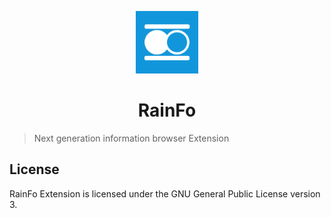 <p align="center">
<img src="https://github.com/KnowInfo/RainFo/blob/main/public/img/logo-128.png?raw=true" alt="RainFo" width="100">
</p>
<h1 align="center">RainFo</h1>

> Next generation information browser Extension

## License

RainFo Extension is licensed under the GNU General Public License version 3.
